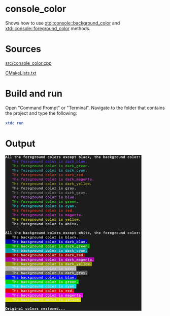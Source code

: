 # console_color

Shows how to use [xtd::console::background_color](../../../../src/xtd.core/include/xtd/basic_console.h) and  [xtd::console::foreground_color](../../../../src/xtd.core/include/xtd/basic_console.h) methods.

# Sources

[src/console_color.cpp](src/console_color.cpp)

[CMakeLists.txt](CMakeLists.txt)

# Build and run

Open "Command Prompt" or "Terminal". Navigate to the folder that contains the project and type the following:

```cmake
xtdc run
```

# Output

![Screenshot](../../../../docs/pictures/examples/console_color.png)